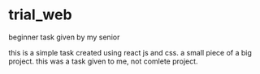 # trial_web
beginner task given by my senior

this is a simple task created using react js and css.
a small piece of a big project.
this was a task given to me, not comlete project.
